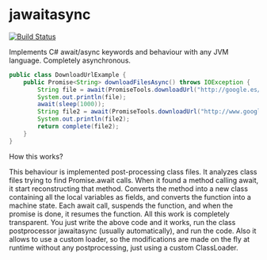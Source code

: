 jawaitasync
===========

[![Build Status](https://travis-ci.org/soywiz/jawaitasync.svg?branch=master)](https://travis-ci.org/soywiz/jawaitasync)

Implements C# await/async keywords and behaviour with any JVM language. Completely asynchronous.

```java
public class DownloadUrlExample {
	public Promise<String> downloadFilesAsync() throws IOException {
		String file = await(PromiseTools.downloadUrl("http://google.es/"));
		System.out.println(file);
		await(sleep(1000));
		String file2 = await(PromiseTools.downloadUrl("http://www.google.es/"));
		System.out.println(file2);
		return complete(file2);
	}
}
```

How this works?

This behaviour is implemented post-processing class files. It analyzes class files trying to find Promise.await calls. When it found a method calling await, it start reconstructing that method. Converts the method into a new class containing all the local variables as fields, and converts the function into a machine state. Each await call, suspends the function, and when the promise is done, it resumes the function. All this work is completely transparent. You just write the above code and it works, run the class postprocessor jawaitasync (usually automatically), and run the code. Also it allows to use a custom loader, so the modifications are made on the fly at runtime without any postprocessing, just using a custom ClassLoader.
